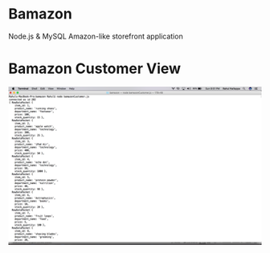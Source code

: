# Bamazon

Node.js & MySQL Amazon-like storefront application


# Bamazon Customer View

<!-- <img src ="screenshots/shot1"/> -->

![customer view](screenshots/shot1.png)